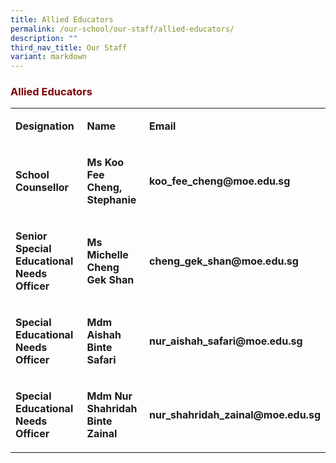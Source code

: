 ```yaml
---
title: Allied Educators
permalink: /our-school/our-staff/allied-educators/
description: ""
third_nav_title: Our Staff
variant: markdown
---
```

<h3 style="text-align: justify;"><strong><span style="color: #800000;">Allied Educators</span></strong></h3>

<table><tbody><tr><td rowspan="1" colspan="1"><p><strong>Designation</strong></p></td><td rowspan="1" colspan="1"><p><strong>Name</strong></p></td><td rowspan="1" colspan="1"><p><strong>Email</strong></p></td></tr>
	
<tr><td rowspan="1" colspan="1"><p><strong>School Counsellor</strong></p></td><td rowspan="1" colspan="1"><p><strong>Ms Koo Fee Cheng, Stephanie</strong></p></td><td rowspan="1" colspan="1"><p><strong>koo_fee_cheng@moe.edu.sg</strong></p></td></tr>
	
<tr><td rowspan="1" colspan="1"><p><strong>Senior Special Educational Needs Officer</strong></p></td><td rowspan="1" colspan="1"><p><strong>Ms Michelle Cheng Gek Shan</strong></p></td>
<td rowspan="1" colspan="1"><p><strong>cheng_gek_shan@moe.edu.sg</strong></p></td></tr>
	
<tr><td rowspan="1" colspan="1"><p><strong>Special Educational Needs Officer</strong></p></td><td rowspan="1" colspan="1"><p><strong>Mdm Aishah Binte Safari</strong></p></td><td rowspan="1" colspan="1"><p><strong>nur_aishah_safari@moe.edu.sg</strong></p></td></tr>
	
<tr><td rowspan="1" colspan="1"><p><strong>Special Educational Needs Officer</strong></p></td><td rowspan="1" colspan="1"><p><strong>Mdm Nur Shahridah Binte Zainal</strong></p></td><td rowspan="1" colspan="1"><p><strong>nur_shahridah_zainal@moe.edu.sg</strong></p></td></tr></tbody></table>